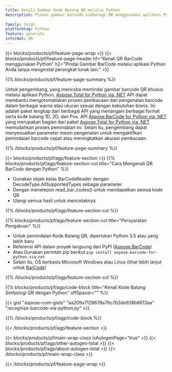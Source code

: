 ```yaml
---
title: Kenali Gambar Kode Batang QR melalui Python
description: Pindai gambar barcode simbologi QR menggunakan aplikasi Python tanpa menggunakan perangkat lunak lain. 
 
family: total
platformtag: Python
feature: generate
informat: QR
---
```

{{< blocks/products/pf/feature-page-wrap >}}
{{< blocks/products/pf/feature-page-header h1="Kenali QR BarCode menggunakan Python" h2="Pindai Gambar BarCode melalui aplikasi Python Anda tanpa menginstal perangkat lunak lain." >}}

{{% blocks/products/pf/feature-page-summary %}}

Untuk pengembang, yang mencoba memindai gambar barcode QR khusus melalui aplikasi Python, [Aspose.Total for Python via .NET](https://products.aspose.com/total/python-net/) API dapat membantu mengotomatiskan proses pembacaan dan pengenalan barcode dalam berbagai warna atau ukuran sesuai dengan kebutuhan bisnis. Ini adalah paket lengkap dari berbagai API yang menangani berbagai format serta kode batang 1D, 2D, dan Pos. API [Aspose.BarCode for Python via .NET](https://products.aspose.com/barcode/python-net/) yang merupakan bagian dari paket [Aspose.Total for Python via .NET](https://products.aspose.com/total/python-net/) memudahkan proses pemindaian ini. Selain itu, pengembang dapat menyesuaikan parameter mesin pengenalan untuk mengaktifkan pemindaian barcode cepat atau meningkatkan akurasi pembacaan.

{{% /blocks/products/pf/feature-page-summary %}}

{{< blocks/products/pf/agp/feature-section >}}
{{% blocks/products/pf/agp/feature-section-col title="Cara Mengenali QR BarCode dengan Python" %}}

- Gunakan objek kelas BarCodeReader dengan DecodeType.AllSupportedTypes sebagai parameter
- Dengan menelepon read_bar_codes() untuk mendapatkan semua kode QR
- Ulangi semua hasil untuk mencetaknya

{{% /blocks/products/pf/agp/feature-section-col %}}

{{% blocks/products/pf/agp/feature-section-col title="Persyaratan Pengakuan" %}}

- Untuk pemindaian Kode Batang QR, diperlukan Python 3.5 atau yang lebih baru
- Referensi API dalam proyek langsung dari PyPI ([Aspose.BarCode](https://pypi.org/project/aspose-barcode-for-python-via-net/)) 
- Atau Gunakan perintah pip berikut ```pip install aspose-barcode-for-python-via-net``` 
- Selain itu, OS berbasis Microsoft Windows atau Linux (lihat lebih lanjut untuk [BarCode](https://docs.aspose.com/barcode/python-net/system-requirements/)) 

{{% /blocks/products/pf/agp/feature-section-col %}}

{{% blocks/products/pf/agp/code-block title="Kenali Kode Batang Simbologi QR dengan Python" offSpacer="" %}}

{{< gist "aspose-com-gists" "aa209a7128678a76c7b3de938b8613aa" "recognize-barcode-via-python.py" >}}

{{% /blocks/products/pf/agp/code-block %}}

{{< /blocks/products/pf/agp/feature-section >}}

{{< blocks/products/pf/main-wrap-class isAutogenPage="true" >}}
{{< blocks/products/pf/agp/other-autogen-total >}}
{{< blocks/products/pf/agp/about-autogen-total >}}
{{< /blocks/products/pf/main-wrap-class >}}

{{< /blocks/products/pf/feature-page-wrap >}}